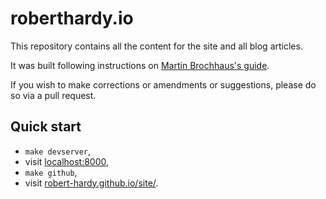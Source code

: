 roberthardy.io
====
This repository contains all the content for the site and all blog articles.

It was built following instructions on [Martin Brochhaus's guide](http://martinbrochhaus.com/pelican2.html).

If you wish to make corrections or amendments or suggestions, please do so via
a pull request.


Quick start
----

- `make devserver`,
- visit [localhost:8000](http://localhost:8000/),
- `make github`,
- visit [robert-hardy.github.io/site/](https://robert-hardy.github.io/site/).
